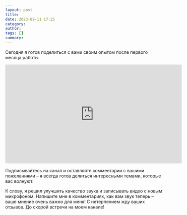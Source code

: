 ```yaml
---
layout: post
title:
date: 2023-09-11 17:25
category:
author:
tags: []
summary:
---
```


Сегодня я готов поделиться с вами своим опытом после первого месяца работы.

<iframe width="560" height="315" src="https://www.youtube.com/embed/O_OOlIMZ5ME?si=qZ3jyAufH9mEiMsj" title="YouTube video player" frameborder="0" allow="accelerometer; autoplay; clipboard-write; encrypted-media; gyroscope; picture-in-picture; web-share" allowfullscreen></iframe>

Подписывайтесь на канал и оставляйте комментарии с вашими пожеланиями – я всегда готов делиться интересными темами, которые вас волнуют.

К слову, я решил улучшить качество звука и записывать видео с новым микрофоном. Напишите мне в комментариях, как вам звук теперь – ваше мнение очень важно для меня! С нетерпением жду ваших отзывов. До скорой встречи на моем канале!